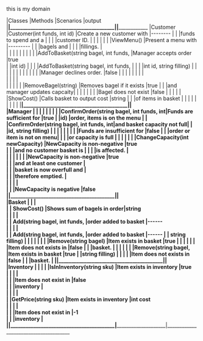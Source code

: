  this is my domain






|Classes   |Methods                                  |Scenarios                   |output
|__________|_________________________________________|____________________________|______________________________
|Customer  |Customer(int funds, int id)              |Create a new customer with  |--------
|          |                                         |funds to spend and a        |
|          |                                         |customer ID.                |
|          |                                         |                            |
|          |ViewMenu()                               |Present a menu with         |--------- 
|          |                                         |bagels and                  | 
|          |                                         |fillings.                   |    
|          |                                         |                            |
|          |                                         |                            |
|          |AddToBasket(string bagel, int funds,     |Manager accepts order       |true            
|          |int id)                                  |                            |
|          |AddToBasket(string bagel, int funds,     |                            |
|          |int id, string filling)                  |                            |
|          |                                         |                            |
|          |                                         |                            |
|          |                                         |Manager declines order.     |false
|          |                                         |                            |
|          |                                         |                            |         
|          |                                         |                            |                              
|          |                                         |                            |
|          |RemoveBagel(string)                      |Removes bagel if it exists  |true
|          |                                         |and manager updates capcaity|
|          |                                         |                            |
|          |                                         |Bagel does not exist        |false
|          |                                         |                            |
|          |ShowCost()                               |Calls basket to output cost |string
|          |										 |of items in basket		  |
|          |										 |							  |
|          |										 |							  |
|__________|_________________________________________|____________________________|                                                                       
|Manager   |                                         |                            |
|          |                                         | 							  |
|          |ConfirmOrder(string bagel, int funds, int|Funds are sufficient for 	  |true
|          |id)                                      |order, items is on the menu |
|          |ConfirmOrder(string bagel, int funds, int|and basket capacity not full|
|          |id, string filling)                    	 |                            |
|          |                                         |                            |
|          | 										 |Funds are insufficient for  |false
|          | 										 |order or item is not on menu|
|          | 										 |or capacity is full         |
|          |                                         |                            |
|          |ChangeCapacity(int newCapacity)          |NewCapacity is non-negative |true     
|          |                                         |and no customer basket is   |
|          |                                         |is affected.                |                
|          | 										 |                            |
|          |                                         |NewCapacity is non-negative |true   
|          |                                         |and at least one customer   |   
|          |                                         |basket is now overfull and  |   
|          |                                         |therefore emptied.          |   
|          |                                         |                            |   
|          |                                         |NewCapacity is negative     |false   
|__________|_________________________________________|____________________________|                                                                       
|Basket    |                                         |                            |          
|          | ShowCost()                              |Shows sum of bagels in order|string                                                                             
|          |                                         |                            |         
|          | Add(string bagel, int funds,            |order added to basket       |------                                                            
|          |                                         |                            |                                          
|          | Add(string bagel, int funds,   		 |order added to basket       |------
|          | string filling)                         |							  |
|          |										 |                            |
|          |Remove(string bagel)                     |Item exists in basket       |true
|          |                                         |							  |
|          |                                         |Item does not exists in 	  |false
|          |                                         |basket.					  |
|          |										 |                            |
|          |Remove(string bagel,                     |Item exists in basket       |true
|          |string filling)                          |							  |
|          |                                         |Item does not exists in 	  |false
|          |										 |basket.					  |
|__________|_________________________________________|____________________________|                                                                       
|Inventory |  									     |							  |
|          |IsInInventory(string sku)                |Item exists in inventory    |true                                                                                                              
|          |                                         |                            |                                     
|          |                                         |Item does not exist in      |false                                                           
|          |                                         |inventory                   |                                              
|          |                                         |                            |                                     
|          |GetPrice(string sku)                     |Item exists in inventory    |int cost                                                                                      
|          |                                         |                            |                                                                      
|          |                                         |Item does not exist in      |-1                                                                 
|          |                                         |inventory                   |                                                                      
|__________|_________________________________________|____________________________|______________________________________                                                        
                                                                                                                   